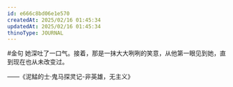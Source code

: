 ```yaml
---
id: e666c8bd06e1e570
createdAt: 2025/02/16 01:45:34
updatedAt: 2025/02/16 01:45:34
thinoType: JOURNAL
---
```

#金句 她深吐了一口气。接着，那是一抹大大咧咧的笑意，从他第一眼见到她，直到现在也从未改变过。

——《泥鯭的士·鬼马探灵记-非英雄，无主义》